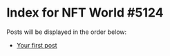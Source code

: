 # Index for NFT World #5124
Posts will be displayed in the order below:

- [Your first post](./001-first.md)

